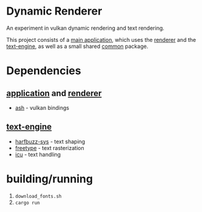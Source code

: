 # Dynamic Renderer
An experiment in vulkan dynamic rendering and text rendering.

This project consists of a [main application](src), which uses the [renderer](renderer) and the [text-engine](text-engine), as well as a small shared [common](common) package.

# Dependencies

## [application](src) and [renderer](renderer)
- [ash](https://github.com/ash-rs/ash) - vulkan bindings

## [text-engine](text-engine)
- [harfbuzz-sys](https://github.com/servo/rust-harfbuzz/tree/main/harfbuzz-sys) - text shaping
- [freetype](https://github.com/PistonDevelopers/freetype-rs) - text rasterization
- [icu](https://github.com/unicode-org/icu4x) - text handling

# building/running
1) `download_fonts.sh`
2) `cargo run`
